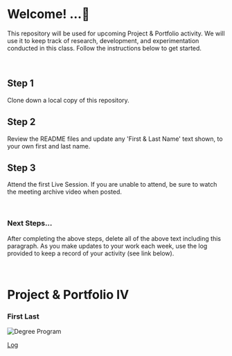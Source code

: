 
# Welcome! ...🚀 

This repository will be used for upcoming Project & Portfolio activity. We will use it to keep track of research, development, and experimentation conducted in this class. Follow the instructions below to get started.

<br>

## Step 1

Clone down a local copy of this repository.



## Step 2

Review the README files and update any 'First & Last Name' text shown, to your own first and last name. 



## Step 3

Attend the first Live Session. If you are unable to attend, be sure to watch the meeting archive video when posted.  

<br>


### Next Steps... 
After completing the above steps, delete all of the above text including this paragraph. As you make updates to your work each week, use the log provided to keep a record of your activity (see link below). 


<br>

# Project & Portfolio IV
### First Last 


![Degree Program](https://img.shields.io/badge/degree-web%20development-blue.svg)

[Log](./docs/log.md)

<br>
